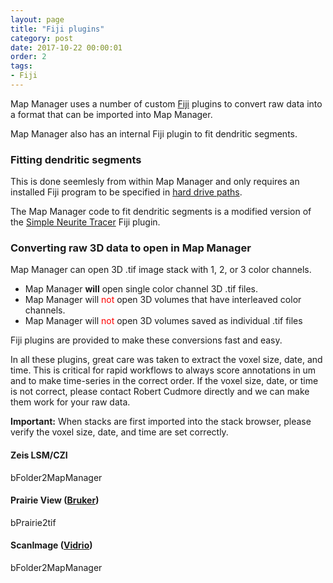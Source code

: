 ```yaml
---
layout: page
title: "Fiji plugins"
category: post
date: 2017-10-22 00:00:01
order: 2
tags:
- Fiji
---
```


Map Manager uses a number of custom [Fiji][6] plugins to convert raw data into a format that can be imported into Map Manager.

Map Manager also has an internal Fiji plugin to fit dendritic segments.

### Fitting dendritic segments

This is done seemlesly from within Map Manager and only requires an installed Fiji program to be specified in [hard drive paths][2].

The Map Manager code to fit dendritic segments is a modified version of the [Simple Neurite Tracer][5] Fiji plugin.

### Converting raw 3D data to open in Map Manager

Map Manager can open 3D .tif image stack with 1, 2, or 3 color channels.

 - Map Manager **will** open single color channel 3D .tif files.
 - Map Manager will <span style="color:red">not</span> open 3D volumes that have interleaved color channels.
 - Map Manager will <span style="color:red">not</span> open 3D volumes saved as individual .tif files

Fiji plugins are provided to make these conversions fast and easy.

In all these plugins, great care was taken to extract the voxel size, date, and time. This is critical for rapid workflows to always score annotations in um and to make time-series in the correct order. If the voxel size, date, or time is not correct, please contact Robert Cudmore directly and we can make them work for your raw data.

<p class="important"><B>Important:</B> When stacks are first imported into the stack browser, please verify the voxel size, date, and time are set correctly.
</p>

#### Zeis LSM/CZI

bFolder2MapManager

#### Prairie View ([Bruker][4])

bPrairie2tif

#### ScanImage ([Vidrio][3])

bFolder2MapManager  

[1]: https://github.com/cudmore/bob-fiji-plugins
[2]: hdd-paths
[3]: http://scanimage.vidriotechnologies.com/display/SIH/ScanImage+Home
[4]: https://www.bruker.com/products/fluorescence-microscopes/ultima-multiphoton-microscopy.html
[5]: https://imagej.net/Simple_Neurite_Tracer
[6]: http://fiji.sc/